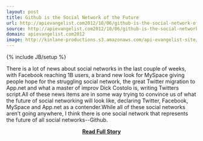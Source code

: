 ```yaml
---
layout: post
title: Github is the Social Network of the Future
url: http://apievangelist.com2012/10/06/github-is-the-social-network-of-the-future/
source: http://apievangelist.com2012/10/06/github-is-the-social-network-of-the-future/
domain: apievangelist.com2012
image: http://kinlane-productions.s3.amazonaws.com/api-evangelist-site/blog/github-logo-transparent.png
---
```

{% include JB/setup %}<p>There is a lot of news about social networks in the last couple of weeks, with Facebook reaching 1B users, a brand new look for MySpace giving people hope for the struggling social network, the great Twitter migration to App.net and what a master of improv Dick Costolo is, writing Twitters script.All of these news items are in some way trying to convince us of what the future of social networking will look like, declaring Twitter, Facebook, MySpace and App.net as a contender.While all of these social networks aren’t going anywhere, I think there is one social network that represents the future of all social networks--Github.</p>
<center><p><a href="http://apievangelist.com2012/10/06/github-is-the-social-network-of-the-future/" style='padding:25px; font-sze:18px; font-weight: bold;'>Read Full Story</a></p></center>
